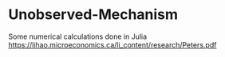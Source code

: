 # Unobserved-Mechanism
Some numerical calculations done in Julia 
https://lihao.microeconomics.ca/li_content/research/Peters.pdf
